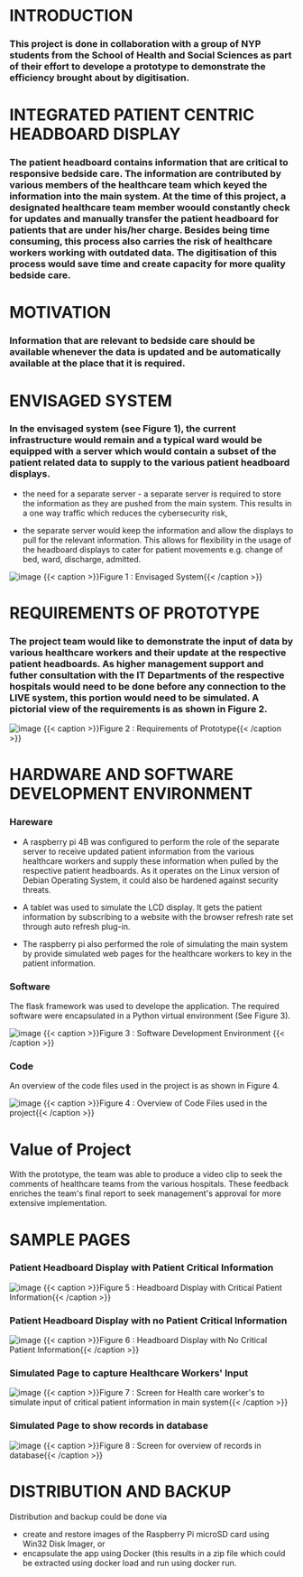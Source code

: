 # INTRODUCTION

### This project is done in collaboration with a group of NYP students from the School of Health and Social Sciences as part of their effort to develope a prototype to demonstrate the efficiency brought about by digitisation.

# INTEGRATED PATIENT CENTRIC HEADBOARD DISPLAY

### The patient headboard contains information that are critical to responsive bedside care.  The information are contributed by various members of the healthcare team which keyed the information into the main system.  At the time of this project, a designated healthcare team member woould constantly check for updates and manually transfer the patient headboard for patients that are under his/her charge.  Besides being time consuming, this process also carries the risk of healthcare workers working with outdated data.  The digitisation of this process would save time and create capacity for more quality bedside care.

# MOTIVATION

### Information that are relevant to bedside care should be available whenever the data is updated and be automatically available at the place that it is required.

# ENVISAGED SYSTEM

### In the envisaged system (see Figure 1), the current infrastructure would remain and a typical ward would be equipped with a server which would contain a subset of the patient related data to supply to the various patient headboard displays.

- the need for a separate server - a separate server is required to store the information as they are pushed from the main system.  This results in a one way traffic which reduces the cybersecurity risk,

- the separate server would keep the information and allow the displays to pull for the relevant information. This allows for flexibility in the usage of the headboard displays to cater for patient movements e.g. change of bed, ward, discharge, admitted. 

![image](https://user-images.githubusercontent.com/4100494/118666290-a2d37580-b825-11eb-836b-5feb54da50b5.png)
{{< caption >}}Figure 1 : Envisaged System{{< /caption >}}

#  REQUIREMENTS OF PROTOTYPE

### The project team would like to demonstrate the input of data by various healthcare workers and their update at the respective patient headboards.  As higher management support and futher consultation with the IT Departments of the respective hospitals would need to be done before any connection to the LIVE system, this portion would need to be simulated.  A pictorial view of the requirements is as shown in Figure 2. 

![image](https://user-images.githubusercontent.com/4100494/118668519-89332d80-b827-11eb-861d-b51f7c4f315d.png)
{{< caption >}}Figure 2 : Requirements of Prototype{{< /caption >}}

# HARDWARE AND SOFTWARE DEVELOPMENT ENVIRONMENT

### Hareware

- A raspberry pi 4B was configured to perform the role of the separate server to receive updated patient information from the various healthcare workers and supply these information when pulled by the respective patient headboards.  As it operates on the Linux version of Debian Operating System, it could also be hardened against security threats.

- A tablet was used to simulate the LCD display.  It gets the patient information by subscribing to a website with the browser refresh rate set through auto refresh plug-in.

- The raspberry pi also performed the role of simulating the main system by provide simulated web pages for the healthcare workers to key in the patient information. 

### Software

The flask framework was used to develope the application.  The required software were encapsulated in a Python virtual environment (See Figure 3). 

![image](https://user-images.githubusercontent.com/4100494/118671405-052e7500-b82a-11eb-99ae-4b1c584690a6.png)
{{< caption >}}Figure 3 : Software Development Environment {{< /caption >}}

### Code
An overview of the code files used in the project is as shown in Figure 4.

![image](https://user-images.githubusercontent.com/4100494/118674818-acaca700-b82c-11eb-81f2-cd7c56118234.png)
{{< caption >}}Figure 4 : Overview of Code Files used in the project{{< /caption >}}

# Value of Project
With the prototype, the team was able to produce a video clip to seek the comments of healthcare teams from the various hospitals.  These feedback enriches the team's final report to seek management's approval for more extensive implementation.

# SAMPLE PAGES
### Patient Headboard Display with Patient Critical Information

![image](https://user-images.githubusercontent.com/4100494/118689116-4417f700-b839-11eb-8593-82ab0dabd511.png)
{{< caption >}}Figure 5 : Headboard Display with Critical Patient Information{{< /caption >}}

### Patient Headboard Display with no Patient Critical Information

![image](https://user-images.githubusercontent.com/4100494/118690034-3c0c8700-b83a-11eb-8049-dc5ad854f564.png)
{{< caption >}}Figure 6 : Headboard Display with No Critical Patient Information{{< /caption >}}

### Simulated Page to capture Healthcare Workers' Input 

![image](https://user-images.githubusercontent.com/4100494/118688901-0e730e00-b839-11eb-884a-7c47e24692f5.png)
{{< caption >}}Figure 7 : Screen for Health care worker's to simulate input of critical patient information in main system{{< /caption >}}

### Simulated Page to show records in database 
![image](https://user-images.githubusercontent.com/4100494/118689387-84777500-b839-11eb-9e1b-9c656c64e265.png)
{{< caption >}}Figure 8 : Screen for overview of records in database{{< /caption >}}

# DISTRIBUTION AND BACKUP

Distribution and backup could be done via
- create and restore images of the Raspberry Pi microSD card using Win32 Disk Imager, or  
- encapsulate the app using Docker (this results in a zip file which could be extracted using docker load and run using docker run.
